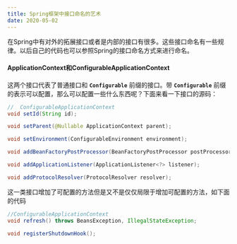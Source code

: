 ```yaml
---
title: Spring框架中接口命名的艺术
date: 2020-05-02
---
```


在Spring中有对外的拓展接口或者是内部的接口有很多。这些接口命名有一些规律。以后自己的代码也可以参照Spring的接口命名方式来进行命名。

#### ApplicationContext和ConfigurableApplicationContext

这两个接口代表了普通接口和 **`Configurable`** 前缀的接口。带 **`Configurable`** 前缀的表示可以配置，那么可以配置一些什么东西呢？下面来看一下接口的源码：

```java
//	ConfigurableApplicationContext
void setId(String id);

void setParent(@Nullable ApplicationContext parent);

void setEnvironment(ConfigurableEnvironment environment);

void addBeanFactoryPostProcessor(BeanFactoryPostProcessor postProcessor);

void addApplicationListener(ApplicationListener<?> listener);

void addProtocolResolver(ProtocolResolver resolver);
```

 这一类接口增加了可配置的方法但是又不是仅仅局限于增加可配置的方法，如下面的代码

```java
//ConfigurableApplicationContext
void refresh() throws BeansException, IllegalStateException;

void registerShutdownHook();
```

